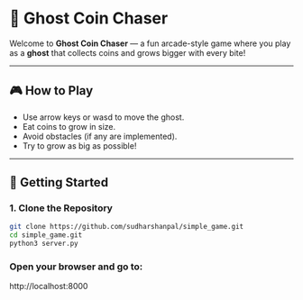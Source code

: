 # 👻 Ghost Coin Chaser

Welcome to **Ghost Coin Chaser** — a fun arcade-style game where you play as a **ghost** that collects coins and grows bigger with every bite!

---

## 🎮 How to Play

- Use arrow keys or wasd to move the ghost.
- Eat coins to grow in size.
- Avoid obstacles (if any are implemented).
- Try to grow as big as possible!

---

## 🚀 Getting Started

### 1. Clone the Repository

```bash
git clone https://github.com/sudharshanpal/simple_game.git
cd simple_game.git
python3 server.py
```
### Open your browser and go to:
http://localhost:8000
